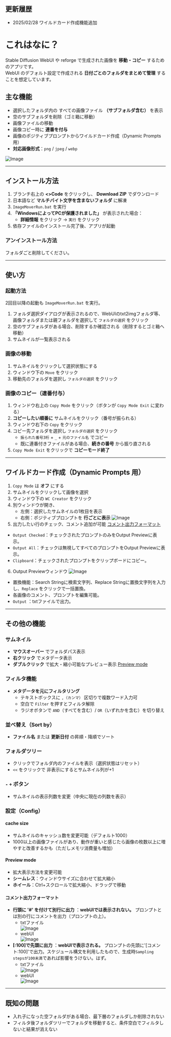 ## 更新履歴
- 2025/02/28   ワイルドカード作成機能追加

# これはなに？

Stable Diffusion WebUI や reforge で生成された画像を **移動・コピー** するためのアプリです。\
WebUI のデフォルト設定で作成される **日付ごとのフォルダをまとめて管理** することを想定しています。

## 主な機能
- 選択したフォルダ内の すべての画像ファイル **（サブフォルダ含む）** を表示
- 空のサブフォルダを削除（ゴミ箱に移動）
- 画像ファイルの移動
- 画像コピー時に **連番を付与** 
- 画像のポジティブプロンプトからワイルドカード作成（Dynamic Prompts 用）
- **対応画像形式**：`png` / `jpeg` / `webp`

![Image](https://github.com/user-attachments/assets/b5423e55-dddf-4f9c-99e8-9c582040d65a)

---
## インストール方法
1. ブランチ右上の **<>Code** をクリックし、 **Download ZIP** でダウンロード
2. 日本語など **マルチバイト文字を含まないフォルダ** に解凍
3. `ImageMoverRun.bat` を実行
4. **「WindowsによってPCが保護されました」** が表示された場合：
   - **詳細情報** をクリック → `実行` をクリック
5. 依存ファイルのインストール完了後、アプリが起動

### アンインストール方法
フォルダごと削除してください。

---
## 使い方
### 起動方法
2回目以降の起動も `ImageMoverRun.bat` を実行。

1. フォルダ選択ダイアログが表示されるので、WebUIのtxt2imgフォルダ等、画像フォルダまたは親フォルダを選択して `フォルダの選択` をクリック
2. 空のサブフォルダがある場合、削除するか確認される（削除するとゴミ箱へ移動）
3. サムネイルが一覧表示される

### 画像の移動
1. サムネイルをクリックして選択状態にする
2. ウィンドウ下の `Move` をクリック
3. 移動先のフォルダを選択し `フォルダの選択` をクリック

### 画像のコピー（連番付与）
1. ウィンドウ右上の `Copy Mode` をクリック（ボタンが `Copy Mode Exit` に変わる）
2. **コピーしたい順番に** サムネイルをクリック（番号が振られる）
3. ウィンドウ右下の `Copy` をクリック
4. コピー先フォルダを選択し `フォルダの選択` をクリック
   - `振られた番号3桁` + `_` + `元のファイル名` でコピー
   - 既に連番付きファイルがある場合、**続きの番号** から振り直される
5. `Copy Mode Exit` をクリックで **コピーモード終了**

---
## ワイルドカード作成（Dynamic Prompts 用）
1. `Copy Mode` は **オフ** にする
2. サムネイルをクリックして画像を選択
3. ウィンドウ下の `WC Creator` をクリック
4. 別ウィンドウが開き、
   - 左側：選択したサムネイルの1枚目を表示
   - 右側：ポジティブプロンプトを **行ごとに表示**
![Image](https://github.com/user-attachments/assets/c41280a8-b132-46c9-8bf1-c147e3c7ced8)
5. 出力したい行のチェック、コメント追加が可能 [コメント出力フォーマット](#コメント出力フォーマット)
  - `Output Checked`：チェックされたプロンプトのみをOutput Previewに表示。
  - `Output All`：チェックは無視してすべてのプロンプトをOutput Previewに表示。
  - `Clipboard`：チェックされたプロンプトをクリップボードにコピー。
6. Output Previewウィンドウ
![Image](https://github.com/user-attachments/assets/b0530e8b-dc81-47e0-9739-cbe39f48b1f1)
  - 置換機能：Search Stringに検索文字列、Replace Stringに置換文字列を入力し、`Replace` をクリックで一括置換。
  - 各画像のコメント、プロンプトを編集可能。
  - `Output` ：txtファイルで出力。

---
## その他の機能
### サムネイル
- **マウスオーバー** でフォルダパス表示
- **右クリック** でメタデータ表示
- **ダブルクリック** で拡大・縮小可能なプレビュー表示 [Preview mode](#preview-mode)

### フィルタ機能
- **メタデータを元にフィルタリング**
  - テキストボックスに `,（カンマ）` 区切りで複数ワード入力可
  - 空白で `Filter` を押すとフィルタ解除
  - ラジオボタンで `AND`（すべてを含む）/ `OR`（いずれかを含む）を切り替え

### 並べ替え（Sort by）
- **ファイル名** または **更新日付** の昇順・降順でソート

### フォルダツリー
- クリックでフォルダ内のファイルを表示（選択状態はリセット）
- `<<` をクリックで 非表示にするとサムネイル列が+1

### `-` `+` ボタン
- サムネイルの表示列数を変更（中央に現在の列数を表示）

### 設定（Config）
#### cache size
- サムネイルのキャッシュ数を変更可能（デフォルト1000）
- 1000以上の画像ファイルがあり、動作が重いと感じたら画像の枚数以上に増やすと改善するかも（ただしメモリ消費量も増加）

#### Preview mode
- 拡大表示方法を変更可能
- **シームレス**：ウィンドウサイズに合わせて拡大縮小
- **ホイール**：Ctrl+スクロールで拡大縮小、ドラッグで移動

#### コメント出力フォーマット
- **行頭に '#' を付けて別行に出力** ：**webUIでは表示されない。** プロンプトとは別の行にコメントを出力（プロンプトの上）。
  - txtファイル\
![Image](https://github.com/user-attachments/assets/29aa43d9-4f04-47c6-b092-748eeb8dd2b5)
  - webUI\
![Image](https://github.com/user-attachments/assets/52713fad-7469-44de-8f75-1c8e7c862cc6)
- **[:100]で先頭に出力** ：**webUIで表示される。** プロンプトの先頭に'[コメント:100]'で出力。スケジュール構文を利用したもので、生成時`Sampling stepsが100未満`であれば影響をうけない。はず。
  - txtファイル\
![Image](https://github.com/user-attachments/assets/96f733d8-73d1-40f8-80b2-a0c51b94bb26)
  - webUI\
![Image](https://github.com/user-attachments/assets/fa83fd84-d6f9-4f3d-9aec-5181fe3274e7)
---
## 既知の問題
- 入れ子になった空フォルダがある場合、最下層のフォルダしか削除されない
- フィルタ後フォルダツリーでフォルダを移動すると、条件空白でフィルタしないと結果が消えない

